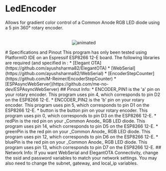 # LedEncoder
Allows for gradient color control of a Common Anode RGB LED diode using a 5 pin 360° rotary encoder.    <br><br>    
<p align="center">
  <img src="demo.gif" alt="animated" />
</p>        
# Specifications and Pinout
This program has only been tested using PlatformIO IDE on an Espressif ESP8266 12-E board.    
The following libraries are required (and specified in :
* [Elegant OTA](https://github.com/ayushsharma82/ElegantOTA)
* [WebSerial](https://github.com/ayushsharma82/WebSerial)
* [EncoderStepCounter](https://github.com/M-Reimer/EncoderStepCounter)
* [ESPAsyncWebServer](https://github.com/me-no-dev/ESPAsyncWebServer)
## Pinout Info:
* ENCODER_PIN1 is the 'a' pin on your rotary encoder. This program uses pin 4, which corresponds to pin D2 on the ESP8266 12-E.
* ENCODER_PIN2 is the 'b' pin on your rotary encoder. This program uses pin 5, which corresponds to pin D1 on the ESP8266 12-E.
* button is the button pin on your rotary encoder. This program uses pin 0, which corresponds to pin D3 on the ESP8266 12-E.
* redPin is the red pin on your _Common Anode_ RGB LED diode. This program uses pin 14, which corresponds to pin D5 on the ESP8266 12-E.
* greenPin is the red pin on your _Common Anode_ RGB LED diode. This program uses pin 12, which corresponds to pin D6 on the ESP8266 12-E.
* bluePin is the red pin on your _Common Anode_ RGB LED diode. This program uses pin 13, which corresponds to pin D7 on the ESP8266 12-E.
## Network Info:
If you want WebSerial and ElegantOTA Connectivity, change the ssid and password variables to match your network settings. You may also need to change the subnet, gateway, and local_ip variables.
